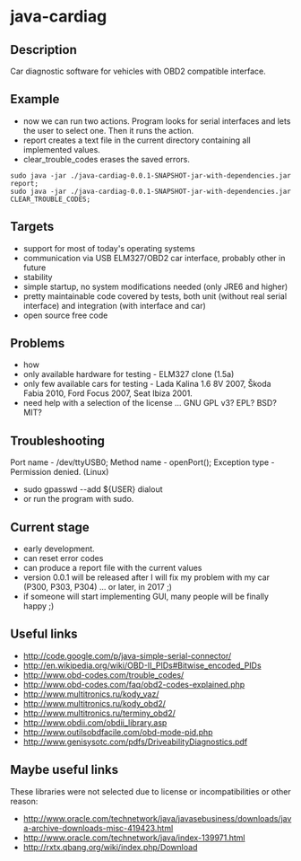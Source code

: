 java-cardiag
============

Description
-----------
Car diagnostic software for vehicles with OBD2 compatible interface.

Example
-------
- now we can run two actions. Program looks for serial interfaces and lets the user to select one.
  Then it runs the action.
- report creates a text file in the current directory containing all implemented values.
- clear_trouble_codes erases the saved errors.

```
sudo java -jar ./java-cardiag-0.0.1-SNAPSHOT-jar-with-dependencies.jar report;
sudo java -jar ./java-cardiag-0.0.1-SNAPSHOT-jar-with-dependencies.jar CLEAR_TROUBLE_CODES;
```

Targets
-------
- support for most of today's operating systems
- communication via USB ELM327/OBD2 car interface, probably other in future
- stability
- simple startup, no system modifications needed (only JRE6 and higher)
- pretty maintainable code covered by tests, both unit (without real serial interface)
  and integration (with interface and car)
- open source free code

Problems
---------
- how
- only available hardware for testing - ELM327 clone (1.5a)
- only few available cars for testing - Lada Kalina 1.6 8V 2007, Škoda Fabia 2010, Ford Focus 2007, Seat Ibiza 2001.
- need help with a selection of the license ... GNU GPL v3? EPL? BSD? MIT?

Troubleshooting
---------------
Port name - /dev/ttyUSB0; Method name - openPort(); Exception type - Permission denied. (Linux)
- sudo gpasswd --add ${USER} dialout
- or run the program with sudo.

Current stage
-------------
- early development.
- can reset error codes
- can produce a report file with the current values
- version 0.0.1 will be released after I will fix my problem with my car (P300, P303, P304) ... or later, in 2017 ;)
- if someone will start implementing GUI, many people will be finally happy ;)

Useful links
------------
- http://code.google.com/p/java-simple-serial-connector/
- http://en.wikipedia.org/wiki/OBD-II_PIDs#Bitwise_encoded_PIDs
- http://www.obd-codes.com/trouble_codes/
- http://www.obd-codes.com/faq/obd2-codes-explained.php
- http://www.multitronics.ru/kody_vaz/
- http://www.multitronics.ru/kody_obd2/
- http://www.multitronics.ru/terminy_obd2/
- http://www.obdii.com/obdii_library.asp
- http://www.outilsobdfacile.com/obd-mode-pid.php
- http://www.genisysotc.com/pdfs/DriveabilityDiagnostics.pdf

Maybe useful links
------------------
These libraries were not selected due to license or incompatibilities or other reason:
- http://www.oracle.com/technetwork/java/javasebusiness/downloads/java-archive-downloads-misc-419423.html
- http://www.oracle.com/technetwork/java/index-139971.html
- http://rxtx.qbang.org/wiki/index.php/Download
